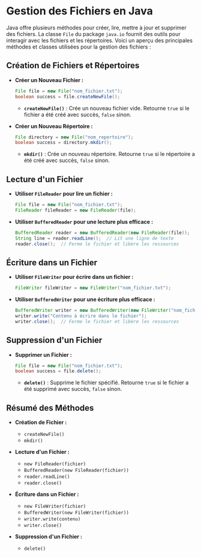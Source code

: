 # Gestion des Fichiers en Java

Java offre plusieurs méthodes pour créer, lire, mettre à jour et supprimer des fichiers. La classe `File` du package `java.io` fournit des outils pour interagir avec les fichiers et les répertoires. Voici un aperçu des principales méthodes et classes utilisées pour la gestion des fichiers :

## Création de Fichiers et Répertoires

- **Créer un Nouveau Fichier :**
  ```java
  File file = new File("nom_fichier.txt");
  boolean success = file.createNewFile();
  ```
  - **`createNewFile()`** : Crée un nouveau fichier vide. Retourne `true` si le fichier a été créé avec succès, `false` sinon.

- **Créer un Nouveau Répertoire :**
  ```java
  File directory = new File("nom_repertoire");
  boolean success = directory.mkdir();
  ```
  - **`mkdir()`** : Crée un nouveau répertoire. Retourne `true` si le répertoire a été créé avec succès, `false` sinon.

## Lecture d'un Fichier

- **Utiliser `FileReader` pour lire un fichier :**
  ```java
  File file = new File("nom_fichier.txt");
  FileReader fileReader = new FileReader(file);
  ```

- **Utiliser `BufferedReader` pour une lecture plus efficace :**
  ```java
  BufferedReader reader = new BufferedReader(new FileReader(file));
  String line = reader.readLine();  // Lit une ligne de texte
  reader.close();  // Ferme le fichier et libère les ressources
  ```

## Écriture dans un Fichier

- **Utiliser `FileWriter` pour écrire dans un fichier :**
  ```java
  FileWriter fileWriter = new FileWriter("nom_fichier.txt");
  ```

- **Utiliser `BufferedWriter` pour une écriture plus efficace :**
  ```java
  BufferedWriter writer = new BufferedWriter(new FileWriter("nom_fichier.txt"));
  writer.write("Contenu à écrire dans le fichier");
  writer.close();  // Ferme le fichier et libère les ressources
  ```

## Suppression d'un Fichier

- **Supprimer un Fichier :**
  ```java
  File file = new File("nom_fichier.txt");
  boolean success = file.delete();
  ```
  - **`delete()`** : Supprime le fichier spécifié. Retourne `true` si le fichier a été supprimé avec succès, `false` sinon.

## Résumé des Méthodes

- **Création de Fichier :**
  - `createNewFile()`
  - `mkdir()`

- **Lecture d'un Fichier :**
  - `new FileReader(fichier)`
  - `BufferedReader(new FileReader(fichier))`
  - `reader.readLine()`
  - `reader.close()`

- **Écriture dans un Fichier :**
  - `new FileWriter(fichier)`
  - `BufferedWriter(new FileWriter(fichier))`
  - `writer.write(contenu)`
  - `writer.close()`

- **Suppression d'un Fichier :**
  - `delete()`
